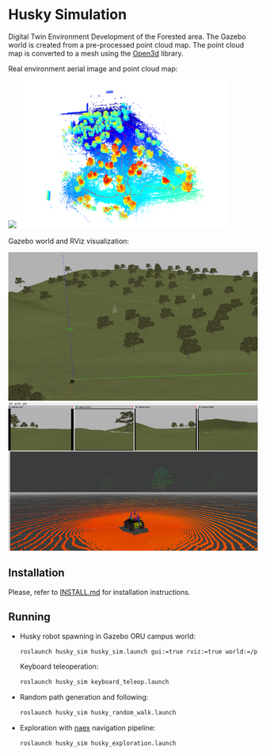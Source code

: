 # Husky Simulation

Digital Twin Environment Development of the Forested area.
The Gazebo world is created from a pre-processed point cloud map.
The point cloud map is converted to a mesh using the [Open3d](http://www.open3d.org/) library.

Real environment aerial image and point cloud map:

<img src="./docs/imgs/DJI.JPG" height="300"/>
<img src="./docs/imgs/cloud.png" height="300"/>

Gazebo world and RViz visualization:

<img src="./docs/imgs/gazebo_world.png" height="300"/>
<img src="./docs/imgs/rviz.png" height="300"/>

## Installation

Please, refer to [INSTALL.md](docs/INSTALL.md) for installation instructions.

## Running

- Husky robot spawning in Gazebo ORU campus world:
    ```bash
    roslaunch husky_sim husky_sim.launch gui:=true rviz:=true world:=/path/to/husky_sim/worlds/oru_forest.world
    ```
  Keyboard teleoperation:
    ```bash
    roslaunch husky_sim keyboard_teleop.launch
    ```

- Random path generation and following:

    ```bash
    roslaunch husky_sim husky_random_walk.launch
    ```

- Exploration with [naex](https://github.com/ctu-vras/naex) navigation pipeline:

    ```bash
    roslaunch husky_sim husky_exploration.launch
    ```
